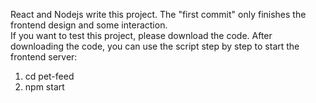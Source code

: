 React and Nodejs write this project. 
The "first commit" only finishes the frontend design and some interaction. <br>
If you want to test this project, please download the code.
After downloading the code, you can use the script step by step to start the frontend server:
1. cd pet-feed
2. npm start
